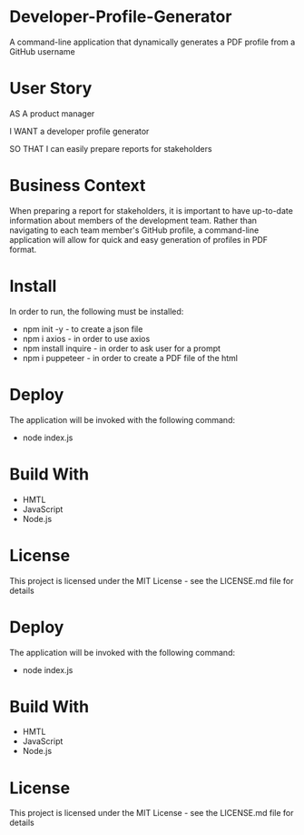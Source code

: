 # Developer-Profile-Generator
  A command-line application that dynamically generates a PDF profile from a GitHub username
  

 # User Story
 AS A product manager

I WANT a developer profile generator

SO THAT I can easily prepare reports for stakeholders

# Business Context
When preparing a report for stakeholders, it is important to have up-to-date information about members of the development team. Rather than navigating to each team member's GitHub profile, a command-line application will allow for quick and easy generation of profiles in PDF format.

# Install

 In order to run, the following must be installed:
 
 * npm init -y - to create a json file
 * npm i axios - in order to use axios
 * npm install inquire - in order to ask user for a prompt
 * npm i puppeteer - in order to create a PDF file of the html
 


# Deploy
The application will be invoked with the following command:
* node index.js

# Build With
* HMTL
* JavaScript
* Node.js

# License
This project is licensed under the MIT License - see the LICENSE.md file for details

 
# Deploy
The application will be invoked with the following command:
* node index.js

# Build With
* HMTL
* JavaScript
* Node.js

# License
This project is licensed under the MIT License - see the LICENSE.md file for details


